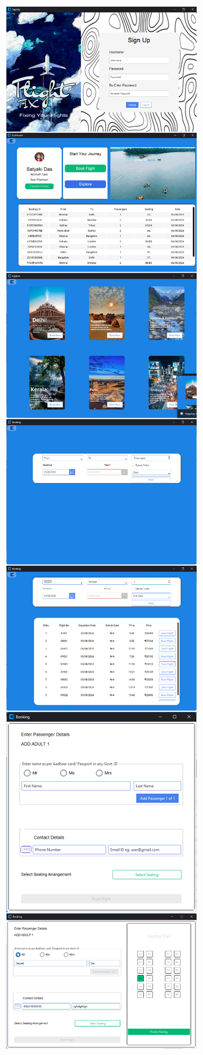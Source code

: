 ![Image 1](readpics/image(1).png)
![Image 2](readpics/image(2).png)
![Image 3](readpics/image(3).png)
![Image 4](readpics/image(4).png)
![Image 5](readpics/image(5).png)
![Image 6](readpics/image(6).png)
![Image 7](readpics/image(7).png)
